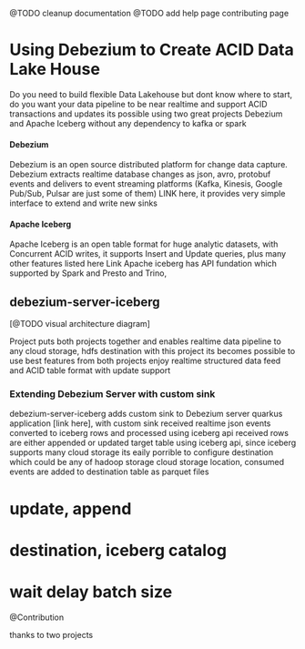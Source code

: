 
@TODO cleanup documentation 
@TODO add help page contributing page 

# Using Debezium to Create ACID Data Lake House

Do you need to build flexible Data Lakehouse but dont know where to start, do you want your data pipeline to be near realtime and support ACID transactions and updates 
its possible using two great projects Debezium and Apache Iceberg without any dependency to kafka or spark

#### Debezium
Debezium is an open source distributed platform for change data capture. 
Debezium extracts realtime database changes as json, avro, protobuf events and delivers to event streaming platforms 
(Kafka, Kinesis, Google Pub/Sub, Pulsar are just some of them) LINK here, it provides very simple interface to extend and write new sinks 

#### Apache Iceberg
Apache Iceberg is an open table format for huge analytic datasets, with Concurrent ACID writes, it supports Insert and Update queries, plus many other features listed here
Link 
Apache iceberg has API fundation which supported by Spark and Presto and Trino, 

## debezium-server-iceberg

[@TODO visual architecture diagram]

Project puts both projects together and enables realtime data pipeline to any cloud storage, hdfs destination
with this project its becomes possible to use best features from both projects enjoy realtime structured data feed and ACID table format with update support

### Extending Debezium Server with custom sink
debezium-server-iceberg  adds custom sink to Debezium server quarkus application [link here], 
with custom sink received realtime json events converted to iceberg rows and processed using iceberg api 
received rows are either appended or updated target table using iceberg api, since iceberg supports many cloud storage its eaily porrible to configure destination which could be 
any of hadoop storage cloud storage location, consumed events are added to destination table as parquet files

# update, append

# destination, iceberg catalog

# wait delay batch size


@Contribution 


thanks to two projects